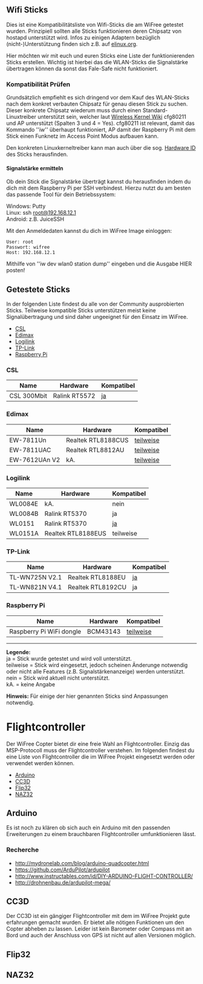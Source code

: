 ## Wifi Sticks
Dies ist eine Kompatibilitätsliste von Wifi-Sticks die am WiFree getestet wurden. Prinzipiell sollten alle Sticks funktionieren deren Chipsatz von hostapd unterstützt wird.  Infos zu einigen Adaptern bezüglich (nicht-)Unterstützung finden sich z.B. auf [elinux.org](http://elinux.org/RPi_USB_Wi-Fi_Adapters).

Hier möchten wir mit euch und euren Sticks eine Liste der funktionierenden Sticks erstellen. Wichtig ist hierbei das die WLAN-Sticks die Signalstärke übertragen können da sonst das Fale-Safe nicht funktioniert.

### Kompatibilität Prüfen
Grundsätzlich empfiehlt es sich dringend vor dem Kauf des WLAN-Sticks nach dem konkret verbauten Chipsatz für genau diesen Stick zu suchen. Dieser konkrete Chipsatz wiederum muss durch einen Standard-Linuxtreiber unterstützt sein, welcher laut [Wireless Kernel Wiki](https://wireless.wiki.kernel.org/en/users/drivers) cfg80211 und AP unterstützt (Spalten 3 und 4 = Yes). cfg80211 ist relevant, damit das Kommando ''iw'' überhaupt funktioniert, AP damit der Raspberry Pi mit dem Stick einen Funknetz im Access Point Modus aufbauen kann.

Den konkreten Linuxkerneltreiber kann man auch über die sog. [Hardware ID](https://wikidevi.com/wiki/List_of_Wi-Fi_Device_IDs_in_Linux) des Sticks herausfinden.

#### Signalstärke ermitteln
Ob dein Stick die Signalstärke überträgt kannst du herausfinden indem du dich mit dem Raspberry Pi per SSH verbindest. Hierzu nutzt du am besten das passende Tool für dein Betriebssystem:

Windows: Putty  
Linux: ssh root@192.168.12.1  
Android: z.B. JuiceSSH  

Mit den Anmeldedaten kannst du dich im WiFree Image einloggen: 

```
User: root
Passwort: wifree
Host: 192.168.12.1
```

Mithilfe von ''iw dev wlan0 station dump'' eingeben und die Ausgabe HIER posten!

## Getestete Sticks
In der folgenden Liste findest du alle von der Community ausprobierten Sticks. Teilweise kompatible Sticks unterstützen meist keine Signalübertragung und sind daher ungeeignet für den Einsatz im WiFree. 

* [CSL](wifi-kompatibilitaet.md#csl)
* [Edimax](wifi-kompatibilitaet.md#edimax)
* [Logilink](wifi-kompatibilitaet.md#logilink)
* [TP-Link](wifi-kompatibilitaet.md#tp-link)
* [Raspberry Pi](wifi-kompatibilitaet.md#raspberry-pi)

### CSL
| Name        | Hardware      | Kompatibel                                                                        |
| --------    | --------      | --------                                                                          |
| CSL 300Mbit | Ralink RT5572 | [ja](http://open-diy-projects.com/topic/troubleshooting-wifree/page/4/#post-3379) |

### Edimax
| Name          | Hardware           | Kompatibel                                                                               |
| --------      | --------           | --------                                                                                 |
| EW-7811Un     | Realtek RTL8188CUS | [teilweise](http://open-diy-projects.com/topic/troubleshooting-wifree/page/3/#post-3339) |
| EW-7811UAC    | Realtek RTL8812AU  | [teilweise](http://open-diy-projects.com/topic/troubleshooting-wifree/page/3/#post-3333) |
| EW-7612UAn V2 | kA.                | [teilweise](http://open-diy-projects.com/topic/troubleshooting-wifree/page/3/#post-3365) |

### Logilink
| Name     | Hardware           | Kompatibel                                                                        |
| -------- | --------           | --------                                                                          |
| WL0084E  | kA.                | nein                                                                              |
| WL0084B  | Ralink RT5370      | ja                                                                                |
| WL0151   | Ralink RT5370      | [ja](http://open-diy-projects.com/topic/troubleshooting-wifree/page/4/#post-3377) |
| WL0151A  | Realtek RTL8188EUS | teilweise                                                                         |

### TP-Link
| Name           | Hardware          | Kompatibel                                                                        |
| --------       | --------          | --------                                                                          |
| TL-WN725N V2.1 | Realtek RTL8188EU | [ja](http://open-diy-projects.com/topic/troubleshooting-wifree/page/3/#post-3354) |
| TL-WN821N V4.1 | Realtek RTL8192CU | ja                                                                                |

### Raspberry Pi
| Name                     | Hardware | Kompatibel                                                                               |
| --------                 | -------- | --------                                                                                 |
| Raspberry Pi WiFi dongle | BCM43143 | [teilweise](http://open-diy-projects.com/topic/troubleshooting-wifree/page/5/#post-3546) |

-----
**Legende:**  
ja = Stick wurde getestet und wird voll unterstützt.  
teilweise = Stick wird eingesetzt, jedoch scheinen Änderunge notwendig oder nicht alle Features (z.B. Signalstärkenanzeige) werden unterstützt.  
nein = Stick wird aktuell nicht unterstützt.  
kA. = keine Angabe

**Hinweis:** Für einige der hier genannten Sticks sind Anpassungen notwendig.
# Flightcontroller
Der WiFree Copter bietet dir eine freie Wahl an Flightcontroller. Einzig das MSP-Protocoll muss der Flightcontroller verstehen. Im folgenden findest du eine Liste von Flightcontroller die im WiFree Projekt eingesetzt werden oder verwendet werden können. 

* [Arduino](flightcontroller.md#arduino)
* [CC3D](flightcontroller.md#cc3d)
* [Flip32](flightcontroller.md#Flip32)
* [NAZ32](flightcontroller.md#naz32)

## Arduino
Es ist noch zu klären ob sich auch ein Arduino mit den passenden Erweiterungen zu einem brauchbaren Flightcontroller umfunktionieren lässt. 

### Recherche
* http://mydronelab.com/blog/arduino-quadcopter.html
* https://github.com/ArduPilot/ardupilot
* http://www.instructables.com/id/DIY-ARDUINO-FLIGHT-CONTROLLER/
* http://drohnenbau.de/ardupilot-mega/

## CC3D
Der CC3D ist ein gängiger Flightcontroller mit dem im WiFree Projekt gute erfahrungen gemacht wurden. Er bietet alle nötigen Funktionen um den Copter abheben zu lassen. Leider ist kein Barometer oder Compass mit an Bord und auch der Anschluss von GPS ist nicht auf allen Versionen möglich. 

## Flip32
## NAZ32

